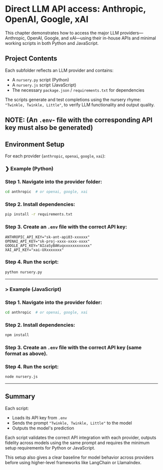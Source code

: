 # Direct LLM API access: Anthropic, OpenAI, Google, xAI

This chapter demonstrates how to access the major LLM providers— Anthropic, OpenAI, Google, and xAI—using their in-house APIs and minimal working scripts in both Python and JavaScript.

## Project Contents
Each subfolder reflects an LLM provider and contains:

- A `nursery.py` script (Python)
- A `nursery.js` script (JavaScript)
- The necessary `package.json` / `requirements.txt` for dependencies

The scripts generate and test completions using the nursery rhyme:  
`"Twinkle, Twinkle, Little"`, to verify LLM functionality and output quality.

**NOTE**: (An `.env`- file with the corresponding API key must also be generated)
---


## Environment Setup

For each provider (`anthropic`, `openai`, `google`, `xai`):

### ❯ Example (Python)

### Step 1. Navigate into the provider folder:
   ```bash
   cd anthropic  # or openai, google, xai
````

### Step 2. Install dependencies:

   ```bash
   pip install -r requirements.txt
   ```

### Step 3. Create an `.env` file with the correct API key:

   ```env
   ANTHROPIC_API_KEY="sk-ant-api03-xxxxxx"
   OPENAI_API_KEY="sk-proj-xxxx-xxxx-xxxx"
   GOOGLE_API_KEY="AIzaSyBAKuqxxxxxxxxxxxx"
   XAI_API_KEY="xai-UXxxxxxxx"
   ```

### Step 4. Run the script:

   ```bash
   python nursery.py
   ```

---

### > Example (JavaScript)

### Step 1. Navigate into the provider folder:

   ```bash
   cd anthropic  # or openai, google, xai
   ```

### Step 2. Install dependencies:

   ```bash
   npm install
   ```

### Step 3. Create an `.env` file with the correct API key (same format as above).

### Step 4. Run the script:

   ```bash
   node nursery.js
   ```

---

## Summary

Each script:

* Loads its API key from `.env`
* Sends the prompt `"Twinkle, Twinkle, Little"` to the model
* Outputs the model's prediction

Each script validates the correct API integration with each provider, outputs fidelity across models using the same prompt and requires the minimum setup requirements for Python or JavaScript.

This setup also gives a clear baseline for model behavior across providers before using higher-level frameworks like LangChain or LlamaIndex.
